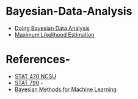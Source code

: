 # Bayesian-Data-Analysis

* [Doing Bayesian Data Analysis](http://www.users.csbsju.edu/~mgass/robert.pdf)
* [Maximum Likelihood Estimation](http://www.ms.uky.edu/~mai/sta321/MLEexample.pdf)


# References-
- [STAT 470 NCSU](https://www4.stat.ncsu.edu/~reich/ST740/)
- [STAT 790](https://www4.stat.ncsu.edu/~ghosh/TEACHING/st790abi/) - 
- [Bayesian Methods for Machine Learning](https://mingyuanzhou.github.io/STA380/)
